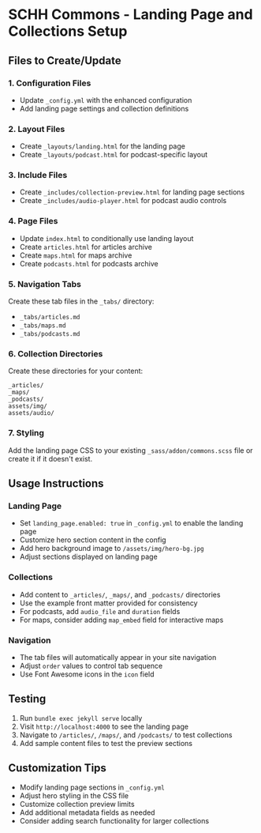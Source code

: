 # SCHH Commons - Landing Page and Collections Setup

## Files to Create/Update

### 1. Configuration Files
- Update `_config.yml` with the enhanced configuration
- Add landing page settings and collection definitions

### 2. Layout Files
- Create `_layouts/landing.html` for the landing page
- Create `_layouts/podcast.html` for podcast-specific layout

### 3. Include Files
- Create `_includes/collection-preview.html` for landing page sections
- Create `_includes/audio-player.html` for podcast audio controls

### 4. Page Files
- Update `index.html` to conditionally use landing layout
- Create `articles.html` for articles archive
- Create `maps.html` for maps archive  
- Create `podcasts.html` for podcasts archive

### 5. Navigation Tabs
Create these tab files in the `_tabs/` directory:
- `_tabs/articles.md`
- `_tabs/maps.md`
- `_tabs/podcasts.md`

### 6. Collection Directories
Create these directories for your content:
```
_articles/
_maps/
_podcasts/
assets/img/
assets/audio/
```

### 7. Styling
Add the landing page CSS to your existing `_sass/addon/commons.scss` file or create it if it doesn't exist.

## Usage Instructions

### Landing Page
- Set `landing_page.enabled: true` in `_config.yml` to enable the landing page
- Customize hero section content in the config
- Add hero background image to `/assets/img/hero-bg.jpg`
- Adjust sections displayed on landing page

### Collections
- Add content to `_articles/`, `_maps/`, and `_podcasts/` directories
- Use the example front matter provided for consistency
- For podcasts, add `audio_file` and `duration` fields
- For maps, consider adding `map_embed` field for interactive maps

### Navigation
- The tab files will automatically appear in your site navigation
- Adjust `order` values to control tab sequence
- Use Font Awesome icons in the `icon` field

## Testing
1. Run `bundle exec jekyll serve` locally
2. Visit `http://localhost:4000` to see the landing page
3. Navigate to `/articles/`, `/maps/`, and `/podcasts/` to test collections
4. Add sample content files to test the preview sections

## Customization Tips
- Modify landing page sections in `_config.yml`
- Adjust hero styling in the CSS file
- Customize collection preview limits
- Add additional metadata fields as needed
- Consider adding search functionality for larger collections